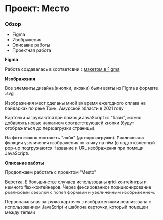 # Проект: Место

### Обзор

* Figma
* Изображения
* Описание работы
* Проектная работа

**Figma**

Работа создавалась в соответсвии с [макетом в Figma](https://www.figma.com/file/2cn9N9jSkmxD84oJik7xL7/JavaScript.-Sprint-4?node-id=0%3A1)

**Изображения**

Все элементы дизайна (кнопки, иконки) были взяты из Figma в формате .svg

Изображения мест сделаны мной во время ежегодного сплава на байдарках по реке Томь, Амурской области в 2021 году

Карточки загружаются при помощи JavaScript из "базы", можно добавлять новые нажатием соответствующей кнопки (будут отображаться до перезагрузки страницы).

На фото можно поставить "лайк" (до перезагрузки). Реализована функция увеличения изображения по клику на нём (в подготовленный pop-up подгружаются Название и URL изображения при помощи JavaScript).

**Описание работы**

Продолжаем работать с проектом "Mesto"

Верстка. В большинстве случаев использованы grid-контейнеры и немного flex-контейнеров. Через фиксированное позиционирование реализован оверлей с попап формами и увеличенным изображением.

Первоначальная загрузка карточек с изображениями реализована с использованием JavaScript и шаблона карточки, который помещен между тегами <template>

При помощи JavaSript реализована закрытие и открытие pop-up с формой редактирования профиля. До перезагрузки страницы можно изменить Имя и Информацию о себе.

Все pop-up окна открываются и закрываются плавно в соотвествии с поставленной задачей.

Весь JavaScript реализован при помощи классов.

Приступили к изучению WebPack и научились заливать собранный проект на GH Pages

Собранный проект находится в отдельной ветке gh-pages

Все файлы сайта перемещены в папку src, пути к файлам изображений изменены в соответвии с требованиями к сборке при помощи Webpack - локальные изображения в файле index.html и в файле constants.js. Из index.html убраны включения CSS и JavaScript, d index.js добавлен импорт файла index.css

**Проектная работа**
[Ссылка на проектную работу](https://silentvampr.github.io/mesto/)

| Да прибудет с вами сила |
